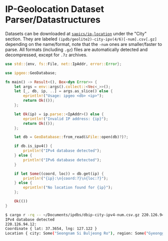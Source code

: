 # IP-Geolocation Dataset Parser/Datastructures

Datasets can be downloaded at [`sapics/ip-location`](https://github.com/sapics/ip-location-db?tab=readme-ov-file#city) under the "City" section.
They are labeled `(ipdb/geolite2)-city-ipv(4/6)[-num].csv[.gz]` depending on the name/format, note that the `-num` ones are smaller/faster to parse.
All formats (including `.gz`) files are automatically detected and decompressed, except for `.7z` archives.

```rust
use std::{env, fs::File, net::IpAddr, error::Error};

use ipgeo::GeoDatabase;

fn main() -> Result<(), Box<dyn Error>> {
    let args = env::args().collect::<Vec<_>>();
    let [_, db, ip, ..] = args.as_slice() else {
        eprintln!("Usage: ipgeo <db> <ip>");
        return Ok(());
    };

    let Ok(ip) = ip.parse::<IpAddr>() else {
        eprintln!("Invalid IP address: {ip}");
        return Ok(());
    };

    let db = GeoDatabase::from_read(&File::open(db)?)?;

    if db.is_ipv4() {
        println!("IPv4 database detected");
    } else {
        println!("IPv6 database detected");
    }

    if let Some((coord, loc)) = db.get(ip) {
        println!("{ip}:\n{coord:?}\n{loc:?}");
    } else {
        eprintln!("No location found for {ip}");
    };

    Ok(())
}
```

```sh
$ cargo r -rq -- ~/Documents/ipdbs/dbip-city-ipv4-num.csv.gz 220.126.94.12
IPv4 database detected
220.126.94.12:
Coordinate { lat: 37.3654, lng: 127.122 }
Location { city: Some("Seongnam Si Buljeong Ro"), region: Some("Gyeonggi Do"), country_code: "KR" }
```
